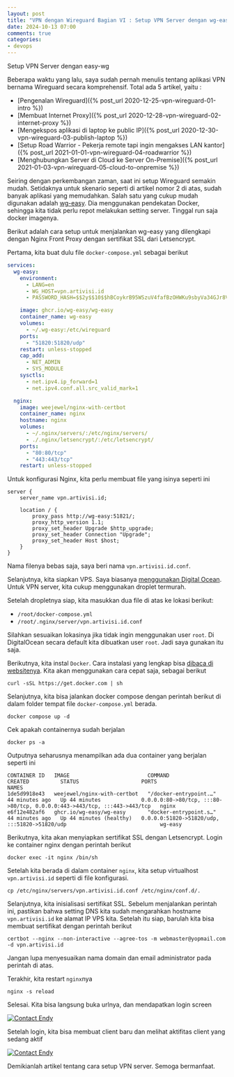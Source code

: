 ```yaml
---
layout: post
title: "VPN dengan Wireguard Bagian VI : Setup VPN Server dengan wg-easy"
date: 2024-10-13 07:00
comments: true
categories:
- devops
---
```


Setup VPN Server dengan easy-wg

Beberapa waktu yang lalu, saya sudah pernah menulis tentang aplikasi VPN bernama Wireguard secara komprehensif. Total ada 5 artikel, yaitu :

* [Pengenalan Wireguard]({% post_url 2020-12-25-vpn-wireguard-01-intro %})
* [Membuat Internet Proxy]({% post_url 2020-12-28-vpn-wireguard-02-internet-proxy %})
* [Mengekspos aplikasi di laptop ke public IP]({% post_url 2020-12-30-vpn-wireguard-03-publish-laptop %})
* [Setup Road Warrior - Pekerja remote tapi ingin mengakses LAN kantor]({% post_url 2021-01-01-vpn-wireguard-04-roadwarrior %})
* [Menghubungkan Server di Cloud ke Server On-Premise]({% post_url 2021-01-03-vpn-wireguard-05-cloud-to-onpremise %})

Seiring dengan perkembangan zaman, saat ini setup Wireguard semakin mudah. Setidaknya untuk skenario seperti di artikel nomor 2 di atas, sudah banyak aplikasi yang memudahkan. Salah satu yang cukup mudah digunakan adalah [wg-easy](https://github.com/wg-easy/wg-easy). Dia menggunakan pendekatan Docker, sehingga kita tidak perlu repot melakukan setting server. Tinggal run saja docker imagenya.

Berikut adalah cara setup untuk menjalankan wg-easy yang dilengkapi dengan Nginx Front Proxy dengan sertifikat SSL dari Letsencrypt.

<!--more-->

Pertama, kita buat dulu file `docker-compose.yml` sebagai berikut


```yml
services:
  wg-easy:
    environment:
      - LANG=en
      - WG_HOST=vpn.artivisi.id
      - PASSWORD_HASH=$$2y$$10$$hBCoykrB95WSzuV4fafBzOHWKu9sbyVa34GJr8VV5R/pIelfEMYyG

    image: ghcr.io/wg-easy/wg-easy
    container_name: wg-easy
    volumes:
      - ~/.wg-easy:/etc/wireguard
    ports:
      - "51820:51820/udp"
    restart: unless-stopped
    cap_add:
      - NET_ADMIN
      - SYS_MODULE
    sysctls:
      - net.ipv4.ip_forward=1
      - net.ipv4.conf.all.src_valid_mark=1

  nginx:
    image: weejewel/nginx-with-certbot
    container_name: nginx
    hostname: nginx
    volumes:
      - ~/.nginx/servers/:/etc/nginx/servers/
      - ./.nginx/letsencrypt/:/etc/letsencrypt/
    ports:
      - "80:80/tcp"
      - "443:443/tcp"
    restart: unless-stopped
```

Untuk konfigurasi Nginx, kita perlu membuat file yang isinya seperti ini

```
server {
    server_name vpn.artivisi.id;

    location / {
        proxy_pass http://wg-easy:51821/;
        proxy_http_version 1.1;
        proxy_set_header Upgrade $http_upgrade;
        proxy_set_header Connection "Upgrade";
        proxy_set_header Host $host;
    }
}
```

Nama filenya bebas saja, saya beri nama `vpn.artivisi.id.conf`.

Selanjutnya, kita siapkan VPS. Saya biasanya [menggunakan Digital Ocean](https://m.do.co/c/910ad80271f7). Untuk VPN server, kita cukup menggunakan droplet termurah. 

Setelah dropletnya siap, kita masukkan dua file di atas ke lokasi berikut:

* `/root/docker-compose.yml`
* `/root/.nginx/server/vpn.artivisi.id.conf`

Silahkan sesuaikan lokasinya jika tidak ingin menggunakan user `root`. Di DigitalOcean secara default kita dibuatkan user `root`. Jadi saya gunakan itu saja.

Berikutnya, kita instal `Docker`. Cara instalasi yang lengkap bisa [dibaca di websitenya](https://docs.docker.com/engine/install/ubuntu/). Kita akan menggunakan cara cepat saja, sebagai berikut

```
curl -sSL https://get.docker.com | sh
```

Selanjutnya, kita bisa jalankan docker compose dengan perintah berikut di dalam folder tempat file `docker-compose.yml` berada.

```
docker compose up -d
```

Cek apakah containernya sudah berjalan

```
docker ps -a
```

Outputnya seharusnya menampilkan ada dua container yang berjalan seperti ini

```
CONTAINER ID   IMAGE                         COMMAND                  CREATED          STATUS                    PORTS                                                                      NAMES
1de5d9918e43   weejewel/nginx-with-certbot   "/docker-entrypoint.…"   44 minutes ago   Up 44 minutes             0.0.0.0:80->80/tcp, :::80->80/tcp, 0.0.0.0:443->443/tcp, :::443->443/tcp   nginx
e6f12e482af6   ghcr.io/wg-easy/wg-easy       "docker-entrypoint.s…"   44 minutes ago   Up 44 minutes (healthy)   0.0.0.0:51820->51820/udp, :::51820->51820/udp                              wg-easy
```

Berikutnya, kita akan menyiapkan sertifikat SSL dengan Letsencrypt. Login ke container nginx dengan perintah berikut

```
docker exec -it nginx /bin/sh
```

Setelah kita berada di dalam container `nginx`, kita setup virtualhost `vpn.artivisi.id` seperti di file konfigurasi.

```
cp /etc/nginx/servers/vpn.artivisi.id.conf /etc/nginx/conf.d/.
```

Selanjutnya, kita inisialisasi sertifikat SSL. Sebelum menjalankan perintah ini, pastikan bahwa setting DNS kita sudah mengarahkan hostname `vpn.artivisi.id` ke alamat IP VPS kita. Setelah itu siap, barulah kita bisa membuat sertifikat dengan perintah berikut

```
certbot --nginx --non-interactive --agree-tos -m webmaster@yopmail.com -d vpn.artivisi.id
```

Jangan lupa menyesuaikan nama domain dan email administrator pada perintah di atas.

Terakhir, kita restart `nginx`nya

```
nginx -s reload
```

Selesai. Kita bisa langsung buka urlnya, dan mendapatkan login screen

[![Contact Endy]({{site.url}}/images/uploads/2024/vpn-dengan-wg-easy/wg-easy-login.png)]({{site.url}}/images/uploads/2024/vpn-dengan-wg-easy/wg-easy-login.png)

Setelah login, kita bisa membuat client baru dan melihat aktifitas client yang sedang aktif

[![Contact Endy]({{site.url}}/images/uploads/2024/vpn-dengan-wg-easy/wg-easy-list.png)]({{site.url}}/images/uploads/2024/vpn-dengan-wg-easy/wg-easy-list.png)

Demikianlah artikel tentang cara setup VPN server. Semoga bermanfaat.
